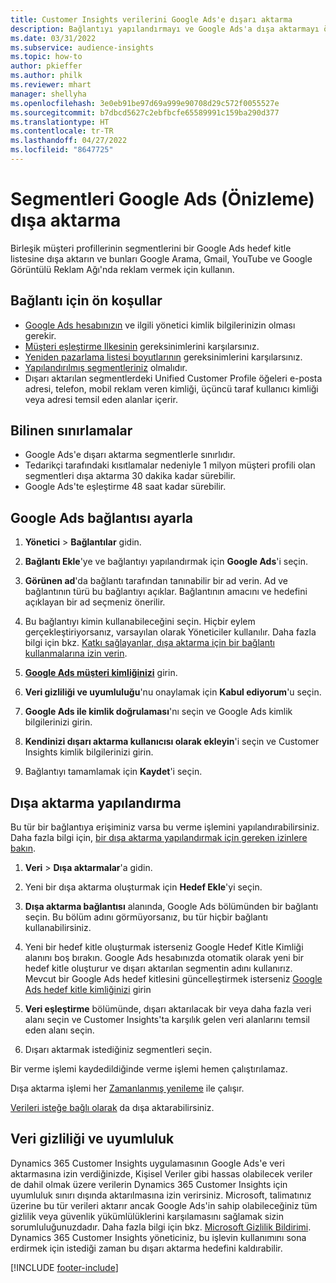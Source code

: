 ```yaml
---
title: Customer Insights verilerini Google Ads'e dışarı aktarma
description: Bağlantıyı yapılandırmayı ve Google Ads'a dışa aktarmayı öğrenin.
ms.date: 03/31/2022
ms.subservice: audience-insights
ms.topic: how-to
author: pkieffer
ms.author: philk
ms.reviewer: mhart
manager: shellyha
ms.openlocfilehash: 3e0eb91be97d69a999e90708d29c572f0055527e
ms.sourcegitcommit: b7dbcd5627c2ebfbcfe65589991c159ba290d377
ms.translationtype: HT
ms.contentlocale: tr-TR
ms.lasthandoff: 04/27/2022
ms.locfileid: "8647725"
---
```

# <a name="export-segments-to-google-ads-preview"></a>Segmentleri Google Ads (Önizleme) dışa aktarma

Birleşik müşteri profillerinin segmentlerini bir Google Ads hedef kitle listesine dışa aktarın ve bunları Google Arama, Gmail, YouTube ve Google Görüntülü Reklam Ağı'nda reklam vermek için kullanın. 


## <a name="prerequisites-for-connection"></a>Bağlantı için ön koşullar

-   [Google Ads hesabınızın](https://ads.google.com/) ve ilgili yönetici kimlik bilgilerinizin olması gerekir.
-   [Müşteri eşleştirme Ilkesinin](https://support.google.com/adspolicy/answer/6299717) gereksinimlerini karşılarsınız.
-   [Yeniden pazarlama listesi boyutlarının](https://support.google.com/google-ads/answer/7558048) gereksinimlerini karşılarsınız.
-   [Yapılandırılmış segmentleriniz](segments.md) olmalıdır.
-   Dışarı aktarılan segmentlerdeki Unified Customer Profile öğeleri e-posta adresi, telefon, mobil reklam veren kimliği, üçüncü taraf kullanıcı kimliği veya adresi temsil eden alanlar içerir.

## <a name="known-limitations"></a>Bilinen sınırlamalar

- Google Ads'e dışarı aktarma segmentlerle sınırlıdır.
- Tedarikçi tarafındaki kısıtlamalar nedeniyle 1 milyon müşteri profili olan segmentleri dışa aktarma 30 dakika kadar sürebilir. 
- Google Ads'te eşleştirme 48 saat kadar sürebilir.

## <a name="set-up-connection-to-google-ads"></a>Google Ads bağlantısı ayarla

1. **Yönetici** > **Bağlantılar** gidin.

1. **Bağlantı Ekle**'ye ve bağlantıyı yapılandırmak için **Google Ads**'i seçin.

1. **Görünen ad**'da bağlantı tarafından tanınabilir bir ad verin. Ad ve bağlantının türü bu bağlantıyı açıklar. Bağlantının amacını ve hedefini açıklayan bir ad seçmeniz önerilir.

1. Bu bağlantıyı kimin kullanabileceğini seçin. Hiçbir eylem gerçekleştiriyorsanız, varsayılan olarak Yöneticiler kullanılır. Daha fazla bilgi için bkz. [Katkı sağlayanlar, dışa aktarma için bir bağlantı kullanmalarına izin verin](connections.md#allow-contributors-to-use-a-connection-for-exports).

1. **[Google Ads müşteri kimliğinizi](https://support.google.com/google-ads/answer/1704344)** girin.

1. **Veri gizliliği ve uyumluluğu**'nu onaylamak için **Kabul ediyorum**'u seçin.

1. **Google Ads ile kimlik doğrulaması**'nı seçin ve Google Ads kimlik bilgilerinizi girin.

1. **Kendinizi dışarı aktarma kullanıcısı olarak ekleyin**'i seçin ve Customer Insights kimlik bilgilerinizi girin.

1. Bağlantıyı tamamlamak için **Kaydet**'i seçin. 

## <a name="configure-an-export"></a>Dışa aktarma yapılandırma

Bu tür bir bağlantıya erişiminiz varsa bu verme işlemini yapılandırabilirsiniz. Daha fazla bilgi için, [bir dışa aktarma yapılandırmak için gereken izinlere bakın](export-destinations.md#set-up-a-new-export).

1. **Veri** > **Dışa aktarmalar**'a gidin.

1. Yeni bir dışa aktarma oluşturmak için **Hedef Ekle**'yi seçin.

1. **Dışa aktarma bağlantısı** alanında, Google Ads bölümünden bir bağlantı seçin. Bu bölüm adını görmüyorsanız, bu tür hiçbir bağlantı kullanabilirsiniz.

1. Yeni bir hedef kitle oluşturmak isterseniz Google Hedef Kitle Kimliği alanını boş bırakın. Google Ads hesabınızda otomatik olarak yeni bir hedef kitle oluşturur ve dışarı aktarılan segmentin adını kullanırız. Mevcut bir Google Ads hedef kitlesini güncelleştirmek isterseniz [Google Ads hedef kitle kimliğinizi](https://support.google.com/google-ads/answer/7558048?hl=en#:~:text=Audience%20lists%20is%20a%20section,Display%20Network%20through%20remarketing%20campaigns.) girin

1. **Veri eşleştirme** bölümünde, dışarı aktarılacak bir veya daha fazla veri alanı seçin ve Customer Insights'ta karşılık gelen veri alanlarını temsil eden alanı seçin.

1. Dışarı aktarmak istediğiniz segmentleri seçin. 

Bir verme işlemi kaydedildiğinde verme işlemi hemen çalıştırılamaz.

Dışa aktarma işlemi her [Zamanlanmış yenileme](system.md#schedule-tab) ile çalışır. 

[Verileri isteğe bağlı olarak](export-destinations.md#run-exports-on-demand) da dışa aktarabilirsiniz. 

## <a name="data-privacy-and-compliance"></a>Veri gizliliği ve uyumluluk

Dynamics 365 Customer Insights uygulamasının Google Ads'e veri aktarmasına izin verdiğinizde, Kişisel Veriler gibi hassas olabilecek veriler de dahil olmak üzere verilerin Dynamics 365 Customer Insights için uyumluluk sınırı dışında aktarılmasına izin verirsiniz. Microsoft, talimatınız üzerine bu tür verileri aktarır ancak Google Ads'in sahip olabileceğiniz tüm gizlilik veya güvenlik yükümlülüklerini karşılamasını sağlamak sizin sorumluluğunuzdadır. Daha fazla bilgi için bkz. [Microsoft Gizlilik Bildirimi](https://go.microsoft.com/fwlink/?linkid=396732).
Dynamics 365 Customer Insights yöneticiniz, bu işlevin kullanımını sona erdirmek için istediği zaman bu dışarı aktarma hedefini kaldırabilir.


[!INCLUDE [footer-include](includes/footer-banner.md)]
